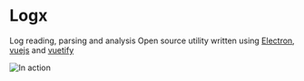 # Logx
Log reading, parsing and analysis
Open source utility written using [Electron](https://github.com/electron/electron), [vuejs](https://github.com/vuejs) and [vuetify](https://github.com/vuetifyjs/vuetify)


![In action](
https://github.com/benchuk/Logx/blob/master/Logx.gif)

